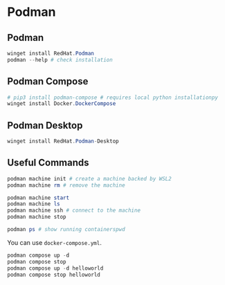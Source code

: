 # Podman

## Podman

```powershell
winget install RedHat.Podman
podman --help # check installation
```

## Podman Compose

```powershell
# pip3 install podman-compose # requires local python installationpy
winget install Docker.DockerCompose
```

## Podman Desktop

```powershell
winget install RedHat.Podman-Desktop
```

## Useful Commands

```powershell
podman machine init # create a machine backed by WSL2
podman machine rm # remove the machine
```

```powershell
podman machine start
podman machine ls
podman machine ssh # connect to the machine
podman machine stop
```

```powershell
podman ps # show running containerspwd
```

You can use `docker-compose.yml`.

```powershell
podman compose up -d
podman compose stop
podman compose up -d helloworld
podman compose stop helloworld
```
